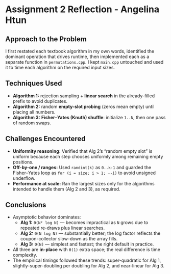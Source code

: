 # Assignment 2 Reflection - Angelina Htun

## Approach to the Problem

I first restated each textbook algorithm in my own words, identified the dominant operation that drives runtime, then implemented each as a separate function in `permutations.cpp`. I kept `main.cpp` untouched and used it to time each algorithm on the required input sizes.

## Techniques Used

- **Algorithm 1:** rejection sampling + **linear search** in the already-filled prefix to avoid duplicates.
- **Algorithm 2:** random **empty-slot probing** (zeros mean empty) until placing all numbers.
- **Algorithm 3:** **Fisher–Yates (Knuth) shuffle**: initialize `1..N`, then one pass of random swaps.

## Challenges Encountered

- **Uniformity reasoning:** Verified that Alg 2’s “random empty slot” is uniform because each step chooses uniformly among remaining empty positions.
- **Off-by-one / ranges:** Used `randint(k)` as `0..k-1` and guarded the Fisher–Yates loop as `for (i = size; i > 1; --i)` to avoid unsigned underflow.
- **Performance at scale:** Ran the largest sizes only for the algorithms intended to handle them (Alg 2 and 3), as required.

## Conclusions

- Asymptotic behavior dominates:  
  - **Alg 1:** `Θ(N² log N)` — becomes impractical as `N` grows due to repeated re-draws plus linear searches.  
  - **Alg 2:** `Θ(N log N)` — substantially better; the log factor reflects the coupon-collector slow-down as the array fills.  
  - **Alg 3:** `Θ(N)` — simplest and fastest; the right default in practice.
- All three are **in-place** with `Θ(1)` extra space; the real difference is time complexity.
- The empirical timings followed these trends: super-quadratic for Alg 1, slightly-super-doubling per doubling for Alg 2, and near-linear for Alg 3.
